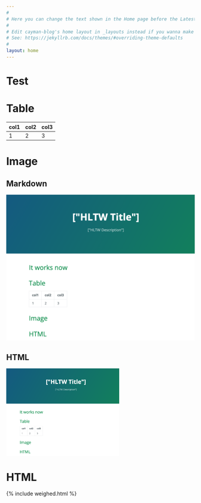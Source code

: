 ```yaml
---
#
# Here you can change the text shown in the Home page before the Latest Posts section.
#
# Edit cayman-blog's home layout in _layouts instead if you wanna make some changes
# See: https://jekyllrb.com/docs/themes/#overriding-theme-defaults
#
layout: home
---
```


# Test

# Table

| col1 | col2      |col3 |  
|------------------|------------|----------------------| 
|1|2|3|

# Image

## Markdown

![image](output/image.png)

## HTML

<img align = "center" src="output/image.png" width="60%" height="60%"> 

# HTML

{% include weighed.html %}
